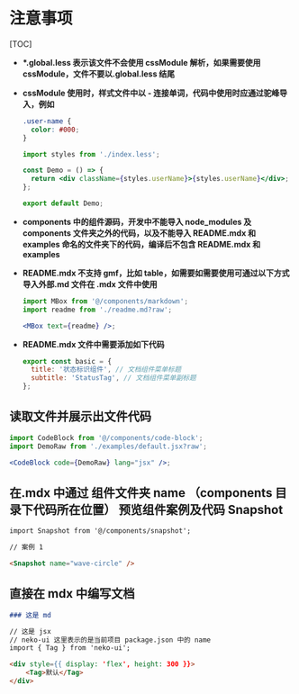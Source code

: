 # 注意事项

[TOC]

- **\*.global.less 表示该文件不会使用 cssModule 解析，如果需要使用 cssModule，文件不要以.global.less 结尾**

- **cssModule 使用时，样式文件中以 - 连接单词，代码中使用时应通过驼峰导入，例如**

  ```css
  .user-name {
    color: #000;
  }
  ```

  ```jsx
  import styles from './index.less';

  const Demo = () => {
    return <div className={styles.userName}>{styles.userName}</div>;
  };

  export default Demo;
  ```

- **components 中的组件源码，开发中不能导入 node_modules 及 components 文件夹之外的代码，以及不能导入 README.mdx 和 examples 命名的文件夹下的代码，编译后不包含 README.mdx 和 examples**

- **README.mdx 不支持 gmf，比如 table，如需要如需要使用可通过以下方式导入外部.md 文件在 .mdx 文件中使用**

  ```jsx
  import MBox from '@/components/markdown';
  import readme from './readme.md?raw';

  <MBox text={readme} />;
  ```

- **README.mdx 文件中需要添加如下代码**

  ```js
  export const basic = {
    title: '状态标识组件', // 文档组件菜单标题
    subtitle: 'StatusTag', // 文档组件菜单副标题
  };
  ```

## 读取文件并展示出文件代码

```jsx
import CodeBlock from '@/components/code-block';
import DemoRaw from './examples/default.jsx?raw';

<CodeBlock code={DemoRaw} lang="jsx" />;
```

## 在.mdx 中通过 组件文件夹 name （components 目录下代码所在位置） 预览组件案例及代码 Snapshot

```md
import Snapshot from '@/components/snapshot';

// 案例 1

<Snapshot name="wave-circle" />
```

## 直接在 mdx 中编写文档

```md
### 这是 md

// 这是 jsx
// neko-ui 这里表示的是当前项目 package.json 中的 name
import { Tag } from 'neko-ui';

<div style={{ display: 'flex', height: 300 }}>
    <Tag>默认</Tag>
</div>
```
